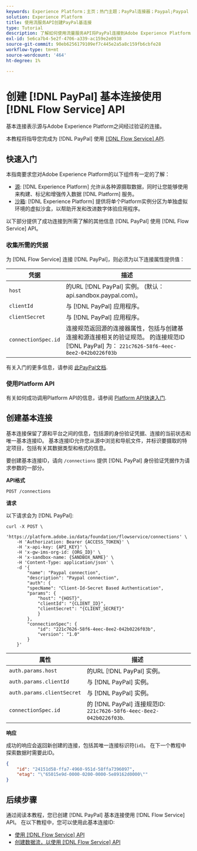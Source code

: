 ```yaml
---
keywords: Experience Platform；主页；热门主题；PayPal连接器；Paypal;Paypal
solution: Experience Platform
title: 使用流服务API创建PayPal基连接
type: Tutorial
description: 了解如何使用流量服务API将PayPal连接到Adobe Experience Platform。
exl-id: 5e6ca7b4-5e2f-4706-a339-ac159e2e0938
source-git-commit: 90eb6256179109ef7c445e2a5a8c159fb6cbfe28
workflow-type: tm+mt
source-wordcount: '464'
ht-degree: 1%

---
```


# 创建 [!DNL PayPal] 基本连接使用 [!DNL Flow Service] API

基本连接表示源与Adobe Experience Platform之间经过验证的连接。

本教程将指导您完成为 [!DNL PayPal] 使用 [[!DNL Flow Service] API](https://www.adobe.io/experience-platform-apis/references/flow-service/).

## 快速入门

本指南要求您对Adobe Experience Platform的以下组件有一定的了解：

* [源](../../../../home.md): [!DNL Experience Platform] 允许从各种源摄取数据，同时让您能够使用来构建、标记和增强传入数据 [!DNL Platform] 服务。
* [沙箱](../../../../../sandboxes/home.md): [!DNL Experience Platform] 提供将单个Platform实例分区为单独虚拟环境的虚拟沙盒，以帮助开发和改进数字体验应用程序。

以下部分提供了成功连接到所需了解的其他信息 [!DNL PayPal] 使用 [!DNL Flow Service] API。

### 收集所需的凭据

为 [!DNL Flow Service] 连接 [!DNL PayPal]，则必须为以下连接属性提供值：

| 凭据 | 描述 |
| ---------- | ----------- |
| `host` | 的URL [!DNL PayPal] 实例。 (默认：api.sandbox.paypal.com)。 |
| `clientId` | 与 [!DNL PayPal] 应用程序。 |
| `clientSecret` | 与 [!DNL PayPal] 应用程序。 |
| `connectionSpec.id` | 连接规范返回源的连接器属性，包括与创建基连接和源连接相关的验证规范。 的连接规范ID [!DNL PayPal] 为： `221c7626-58f6-4eec-8ee2-042b0226f03b` |

有关入门的更多信息，请参阅 [此PayPal文档](https://developer.paypal.com/docs/api/overview/#get-credentials).

### 使用Platform API

有关如何成功调用Platform API的信息，请参阅 [Platform API快速入门](../../../../../landing/api-guide.md).

## 创建基本连接

基本连接保留了源和平台之间的信息，包括源的身份验证凭据、连接的当前状态和唯一基本连接ID。 基本连接ID允许您从源中浏览和导航文件，并标识要摄取的特定项目，包括有关其数据类型和格式的信息。

要创建基本连接ID，请向 `/connections` 提供 [!DNL PayPal] 身份验证凭据作为请求参数的一部分。

**API格式**

```http
POST /connections
```

**请求**

以下请求会为 [!DNL PayPal]:

```shell
curl -X POST \
    'https://platform.adobe.io/data/foundation/flowservice/connections' \
    -H 'Authorization: Bearer {ACCESS_TOKEN}' \
    -H 'x-api-key: {API_KEY}' \
    -H 'x-gw-ims-org-id: {ORG_ID}' \
    -H 'x-sandbox-name: {SANDBOX_NAME}' \
    -H 'Content-Type: application/json' \
    -d '{
        "name": "Paypal connection",
        "description": "Paypal connection",
        "auth": {
        "specName": "Client-Id-Secret Based Authentication",
        "params": {
            "host": "{HOST}",
            "clientId": "{CLIENT_ID}",
            "clientSecret": "{CLIENT_SECRET}"
            }
        },
        "connectionSpec": {
            "id": "221c7626-58f6-4eec-8ee2-042b0226f03b",
            "version": "1.0"
        }
    }'
```

| 属性 | 描述 |
| --------- | ----------- |
| `auth.params.host` | 的URL [!DNL PayPal] 实例。 |
| `auth.params.clientId` | 与 [!DNL PayPal] 实例。 |
| `auth.params.clientSecret` | 与 [!DNL PayPal] 实例。 |
| `connectionSpec.id` | 的 [!DNL PayPal] 连接规范ID: `221c7626-58f6-4eec-8ee2-042b0226f03b`. |

**响应**

成功的响应会返回新创建的连接，包括其唯一连接标识符(`id`)。 在下一个教程中探索数据时需要此ID。

```json
{
    "id": "24151d58-ffa7-4960-951d-58ffa7396097",
    "etag": "\"65015e9d-0000-0200-0000-5e89162d0000\""
}
```

## 后续步骤

通过阅读本教程，您已创建 [!DNL PayPal] 基本连接使用 [!DNL Flow Service] API。 在以下教程中，您可以使用此基本连接ID:

* [使用 [!DNL Flow Service] API](../../explore/tabular.md)
* [创建数据流，以使用 [!DNL Flow Service] API](../../collect/payments.md)
